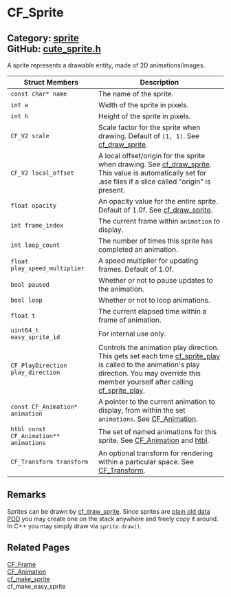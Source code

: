 [//]: # (This file is automatically generated by Cute Framework's docs parser.)
[//]: # (Do not edit this file by hand!)
[//]: # (See: https://github.com/RandyGaul/cute_framework/blob/master/samples/docs_parser.cpp)
[](../header.md ':include')

# CF_Sprite

Category: [sprite](/api_reference?id=sprite)  
GitHub: [cute_sprite.h](https://github.com/RandyGaul/cute_framework/blob/master/include/cute_sprite.h)  
---

A sprite represents a drawable entity, made of 2D animations/images.

Struct Members | Description
--- | ---
`const char* name` | The name of the sprite.
`int w` | Width of the sprite in pixels.
`int h` | Height of the sprite in pixels.
`CF_V2 scale` | Scale factor for the sprite when drawing. Default of `(1, 1)`. See [cf_draw_sprite](/draw/cf_draw_sprite.md).
`CF_V2 local_offset` | A local offset/origin for the sprite when drawing. See [cf_draw_sprite](/draw/cf_draw_sprite.md). This value is automatically set for .ase files if a slice called "origin" is present.
`float opacity` | An opacity value for the entire sprite. Default of 1.0f. See [cf_draw_sprite](/draw/cf_draw_sprite.md).
`int frame_index` | The current frame within `animation` to display.
`int loop_count` | The number of times this sprite has completed an animation.
`float play_speed_multiplier` | A speed multiplier for updating frames. Default of 1.0f.
`bool paused` | Whether or not to pause updates to the animation.
`bool loop` | Whether or not to loop animations.
`float t` | The current elapsed time within a frame of animation.
`uint64_t easy_sprite_id` | For internal use only.
`CF_PlayDirection play_direction` | Controls the animation play direction. This gets set each time [cf_sprite_play](/sprite/cf_sprite_play.md) is called to the animation's play direction. You may override this member yourself after calling [cf_sprite_play](/sprite/cf_sprite_play.md).
`const CF_Animation* animation` | A pointer to the current animation to display, from within the set `animations`. See [CF_Animation](/sprite/cf_animation.md).
`htbl const CF_Animation** animations` | The set of named animations for this sprite. See [CF_Animation](/sprite/cf_animation.md) and [htbl](/hash/htbl.md).
`CF_Transform transform` | An optional transform for rendering within a particular space. See [CF_Transform](/math/cf_transform.md).

## Remarks

Sprites can be drawn by [cf_draw_sprite](/draw/cf_draw_sprite.md). Since sprites are [plain old data POD](https://stackoverflow.com/questions/146452/what-are-pod-types-in-c) you may create one on the stack anywhere
and freely copy it around. In C++ you may simply draw via `sprite.draw()`.

## Related Pages

[CF_Frame](/sprite/cf_frame.md)  
[CF_Animation](/sprite/cf_animation.md)  
[cf_make_sprite](/sprite/cf_make_sprite.md)  
cf_make_easy_sprite  
